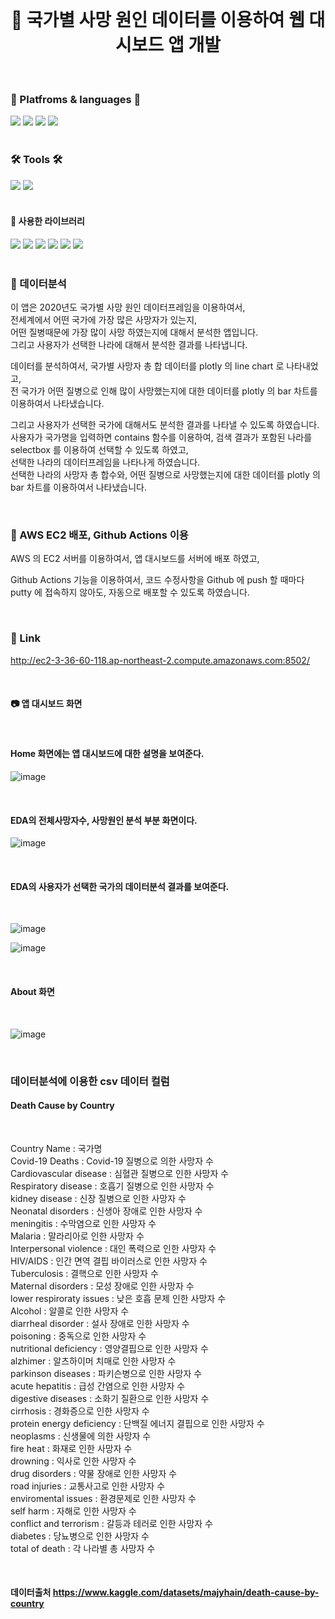 <br/>
<div align="center">

#   📌 국가별 사망 원인 데이터를 이용하여 웹 대시보드 앱 개발   

</div>  
<br/>
<div align="cecnter">

### 🌟 Platfroms & languages 🌟

</div>

<div>
  <img src="https://img.shields.io/badge/Python-007396?style=flat&logo=Python&logoColor=white" />
  <img src="https://img.shields.io/badge/Jupyter Notebook-E34F26?style=flat&logo=Jupyter&logoColor=white" />
  <img src="https://img.shields.io/badge/AWS-232F3E?style=flat&logo=Amazon AWS&logoColor=white" />
  <img src="https://img.shields.io/badge/EC2-FF9900?style=flat&logo=Amazon EC2&logoColor=white" />
</div>  

<br/>

<div align="left">

### 🛠 Tools 🛠

</div>  

<div>
<img src="https://img.shields.io/badge/Visual Studio Code-007ACC?style=flat&logo=Visual Studio Code&logoColor=white"/> 
<img src="https://img.shields.io/badge/Github-000000?style=flat&logo=Github&logoColor=white"/>
</div>

<br/> 






#### 📌 사용한 라이브러리

<div>
<img src="https://img.shields.io/badge/Streamlit-FF4B4B?style=flat&logo=Streamlit&logoColor=white"/> 
<img src="https://img.shields.io/badge/pandas-150458?style=flat&logo=pandas&logoColor=white"/>
<img src="https://img.shields.io/badge/matplotlib-EBAF00?style=flat&logo=matplotlib&logoColor=white"/>
<img src="https://img.shields.io/badge/seaborn-52BBE6?style=flat&logo=seaborn&logoColor=white"/>
<img src="https://img.shields.io/badge/Plotly-3F4F75?style=flat&logo=Plotly&logoColor=white"/> 
<img src="https://img.shields.io/badge/PIL-14A0C4?style=flat&logo=PIL&logoColor=white"/>
</div>

<br/>

### 📌 데이터분석  

이 앱은 2020년도 국가별 사망 원인 데이터프레임을 이용하여서,  
전세계에서 어떤 국가에 가장 많은 사망자가 있는지,  
어떤 질병때문에 가장 많이 사망 하였는지에 대해서 분석한 앱입니다.  
그리고 사용자가 선택한 나라에 대해서 분석한 결과를 나타냅니다.  


데이터를 분석하여서, 국가별 사망자 총 합 데이터를 plotly 의 line chart 로 나타내었고,  
전 국가가 어떤 질병으로 인해 많이 사망했는지에 대한 데이터를 plotly 의 bar 차트를 이용하여서 나타냈습니다.  

그리고 사용자가 선택한 국가에 대해서도 분석한 결과를 나타낼 수 있도록 하였습니다.  
사용자가 국가명을 입력하면 contains 함수를 이용하여, 검색 결과가 포함된 나라를 selectbox 를 이용하여 선택할 수 있도록 하였고,  
선택한 나라의 데이터프레임을 나타나게 하였습니다.  
선택한 나라의 사망자 총 합수와, 어떤 질병으로 사망했는지에 대한 데이터를 plotly 의 bar 차트를 이용하여서 나타냈습니다.  



<br/>


### 📌 AWS EC2 배포, Github Actions 이용

AWS 의 EC2 서버를 이용하여서, 앱 대시보드를 서버에 배포 하였고,
  
Github Actions 기능을 이용하여서, 코드 수정사항을 Github 에 push 할 때마다  
putty 에 접속하지 않아도, 자동으로 배포할 수 있도록 하였습니다.  

<br/>

<div align="left">



### 📌 Link


http://ec2-3-36-60-118.ap-northeast-2.compute.amazonaws.com:8502/


</div>  

<br/>

#### 📷 앱 대시보드 화면

<br/>

#### Home 화면에는 앱 대시보드에 대한 설명을 보여준다.

![image](https://user-images.githubusercontent.com/104052659/208863109-da3784e0-cbdb-4fd8-ae3a-24056e77e0e8.png)


<br/>

#### EDA의 전체사망자수, 사망원인 분석 부분 화면이다.

![image](https://user-images.githubusercontent.com/104052659/208863726-49408045-439f-4775-92ea-ae796bbd17a8.png)




<br/>

#### EDA의 사용자가 선택한 국가의 데이터분석 결과를 보여준다.

<br/>

![image](https://user-images.githubusercontent.com/104052659/208864128-ec1674c2-cede-448c-8130-9e364a1f0090.png)

![image](https://user-images.githubusercontent.com/104052659/208864528-44a0a8ef-3662-4731-b276-77ef741a6a3d.png)

<br/>


#### About 화면

<br/>

![image](https://user-images.githubusercontent.com/104052659/208864646-47e46b8d-aa32-4530-add2-23ab78123c8e.png)


<br/>


### 데이터분석에 이용한 csv 데이터 컬럼

#### Death Cause by Country
<br/>

Country Name : 국가명  
Covid-19 Deaths : Covid-19 질병으로 의한 사망자 수  
Cardiovascular disease : 심혈관 질병으로 인한 사망자 수  
Respiratory disease : 호흡기 질병으로 인한 사망자 수  
kidney disease : 신장 질병으로 인한 사망자 수  
Neonatal disorders : 신생아 장애로 인한 사망자 수  
meningitis : 수막염으로 인한 사망자 수  
Malaria : 말라리아로 인한 사망자 수  
Interpersonal violence : 대인 폭력으로 인한 사망자 수  
HIV/AIDS : 인간 면역 결핍 바이러스로 인한 사망자 수  
Tuberculosis : 결핵으로 인한 사망자 수  
Maternal disorders : 모성 장애로 인한 사망자 수  
lower respiroraty issues : 낮은 호흡 문제 인한 사망자 수  
Alcohol : 알콜로 인한 사망자 수  
diarrheal disorder : 설사 장애로 인한 사망자 수  
poisoning : 중독으로 인한 사망자 수  
nutritional deficiency : 영양결핍으로 인한 사망자 수  
alzhimer : 알츠하이머 치매로 인한 사망자 수  
parkinson diseases : 파키슨병으로 인한 사망자 수  
acute hepatitis : 급성 간염으로 인한 사망자 수  
digestive diseases : 소화기 질환으로 인한 사망자 수  
cirrhosis : 경화증으로 인한 사망자 수  
protein energy deficiency : 단백질 에너지 결핍으로 인한 사망자 수  
neoplasms : 신생물에 의한 사망자 수  
fire heat : 화재로 인한 사망자 수  
drowning : 익사로 인한 사망자 수  
drug disorders : 약물 장애로 인한 사망자 수  
road injuries : 교통사고로 인한 사망자 수  
enviromental issues : 환경문제로 인한 사망자 수  
self harm : 자해로 인한 사망자 수  
conflict and terrorism : 갈등과 테러로 인한 사망자 수  
diabetes : 당뇨병으로 인한 사망자 수  
total of death : 각 나라별 총 사망자 수  

<br/>

#### 데이터출처 https://www.kaggle.com/datasets/majyhain/death-cause-by-country

